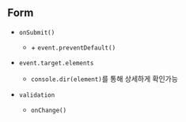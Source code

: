 ## Form

- `onSubmit()`

  - \+ `event.preventDefault()`

- `event.target.elements`

  - `console.dir(element)`를 통해 상세하게 확인가능

- `validation`

  - `onChange()`
